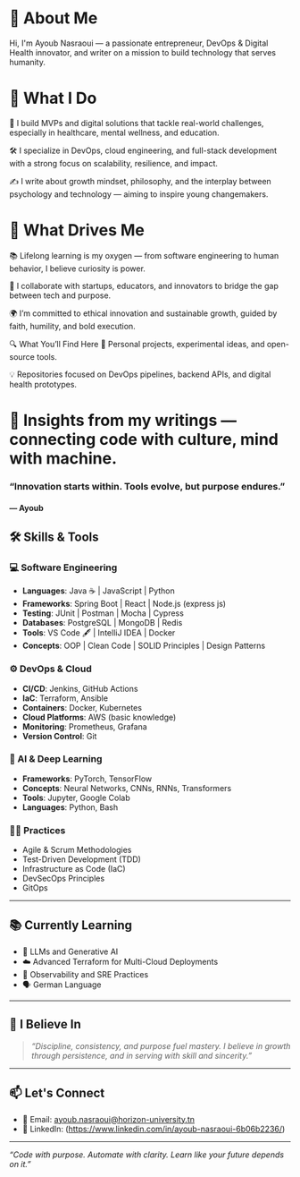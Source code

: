 # 👋 About Me
Hi, I'm Ayoub Nasraoui — a passionate entrepreneur, DevOps & Digital Health innovator, and writer on a mission to build technology that serves humanity.

# 💼 What I Do
🚀 I build MVPs and digital solutions that tackle real-world challenges, especially in healthcare, mental wellness, and education.

🛠️ I specialize in DevOps, cloud engineering, and full-stack development with a strong focus on scalability, resilience, and impact.

✍️ I write about growth mindset, philosophy, and the interplay between psychology and technology — aiming to inspire young changemakers.

# 🧠 What Drives Me
📚 Lifelong learning is my oxygen — from software engineering to human behavior, I believe curiosity is power.

🤝 I collaborate with startups, educators, and innovators to bridge the gap between tech and purpose.

🌍 I’m committed to ethical innovation and sustainable growth, guided by faith, humility, and bold execution.

🔍 What You’ll Find Here
🧪 Personal projects, experimental ideas, and open-source tools.

💡 Repositories focused on DevOps pipelines, backend APIs, and digital health prototypes.

# 📖 Insights from my writings — connecting code with culture, mind with machine.

### “Innovation starts within. Tools evolve, but purpose endures.”
#### — Ayoub

## 🛠️ Skills & Tools

### 💻 Software Engineering
-  **Languages**: Java ☕ | JavaScript | Python   
-  **Frameworks**: Spring Boot | React | Node.js (express js)
-  **Testing**: JUnit  | Postman  | Mocha | Cypress
-  **Databases**: PostgreSQL  | MongoDB | Redis   
-  **Tools**: VS Code 🖋️ | IntelliJ IDEA  | Docker  
-  **Concepts**: OOP  | Clean Code  | SOLID Principles  | Design Patterns 

### ⚙️ DevOps & Cloud
- **CI/CD**: Jenkins, GitHub Actions  
- **IaC**: Terraform, Ansible  
- **Containers**: Docker, Kubernetes  
- **Cloud Platforms**: AWS (basic knowledge)  
- **Monitoring**: Prometheus, Grafana  
- **Version Control**: Git

### 🧠 AI & Deep Learning
- **Frameworks**: PyTorch, TensorFlow  
- **Concepts**: Neural Networks, CNNs, RNNs, Transformers  
- **Tools**: Jupyter, Google Colab  
- **Languages**: Python, Bash

### 🧑‍💻 Practices
- Agile & Scrum Methodologies  
- Test-Driven Development (TDD)  
- Infrastructure as Code (IaC)  
- DevSecOps Principles  
- GitOps

---

## 📚 Currently Learning
- 🤖 LLMs and Generative AI  
- ☁️ Advanced Terraform for Multi-Cloud Deployments  
- 🧪 Observability and SRE Practices  
- 🗣️ German Language

---

## 🌱 I Believe In
> *“Discipline, consistency, and purpose fuel mastery. I believe in growth through persistence, and in serving with skill and sincerity.”*

---

## 📫 Let's Connect

- 📧 Email: ayoub.nasraoui@horizon-university.tn  
- 💼 LinkedIn: (https://www.linkedin.com/in/ayoub-nasraoui-6b06b2236/)

---

_“Code with purpose. Automate with clarity. Learn like your future depends on it.”_

